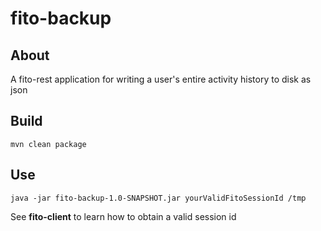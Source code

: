 # fito-backup

## About
A fito-rest application for writing a user's entire activity history to disk as json

## Build
`mvn clean package`

## Use
```
java -jar fito-backup-1.0-SNAPSHOT.jar yourValidFitoSessionId /tmp
```

See **fito-client** to learn how to obtain a valid session id